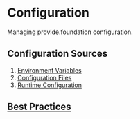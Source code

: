 # Configuration

Managing provide.foundation configuration.

## Configuration Sources

1. [Environment Variables](environment.md)
2. [Configuration Files](files.md)
3. [Runtime Configuration](runtime.md)

## [Best Practices](best-practices.md)
